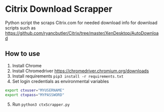 # Citrix Download Scrapper

Python script the scraps Citrix.com for needed download info for download scripts such as <https://github.com/ryancbutler/Citrix/tree/master/XenDesktop/AutoDownload>

## How to use

1. Install Chrome
2. Install Chromedriver <https://chromedriver.chromium.org/downloads>
3. Install requirements `pip3 install -r requirements.txt`
4. Set login credentials as environmental variables

```bash
export ctxuser="MYUSERNAME"
export ctxpass="MYPASSWORD"
```

5. Run `python3 ctxScrapper.py`
